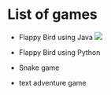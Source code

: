 # List of games
 - Flappy Bird using Java
   ![](./gif/Flappy-Bird.gif)
 - Flappy Bird using Python
 
 - Snake game 
 
 - text adventure game
 
 
